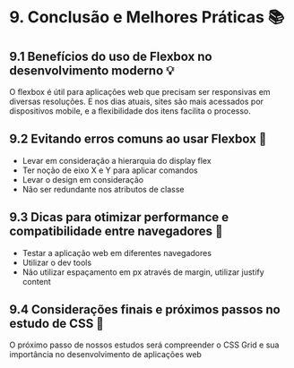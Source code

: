 # 9. Conclusão e Melhores Práticas :books:

## 9.1 Benefícios do uso de Flexbox no desenvolvimento moderno :bulb:

O flexbox é útil para aplicações web que precisam ser responsivas em diversas resoluções. E nos dias atuais, sites são mais acessados por dispositivos mobile, e a flexibilidade dos itens facilita o processo.

## 9.2 Evitando erros comuns ao usar Flexbox :memo:

* Levar em consideração a hierarquia do display flex
* Ter noção de eixo X e Y para aplicar comandos
* Levar o design em consideração
* Não ser redundante nos atributos de classe

## 9.3 Dicas para otimizar performance e compatibilidade entre navegadores :hammer:

* Testar a aplicação web em diferentes navegadores
* Utilizar o dev tools
* Não utilizar espaçamento em px através de margin, utilizar justify content

## 9.4 Considerações finais e próximos passos no estudo de CSS :mag_right:

O próximo passo de nossos estudos será compreender o CSS Grid e sua importância no desenvolvimento de aplicações web
